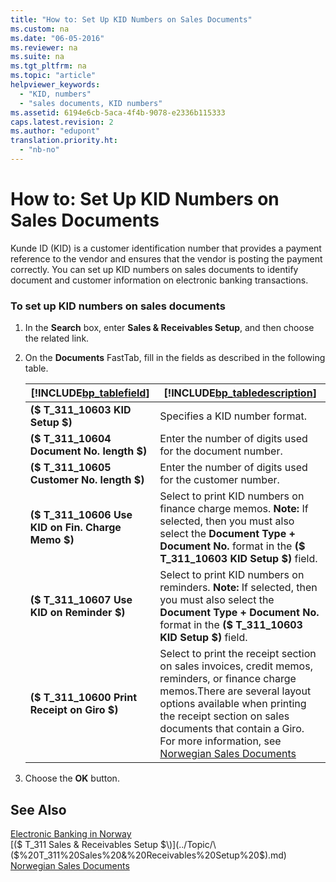 ```yaml
---
title: "How to: Set Up KID Numbers on Sales Documents"
ms.custom: na
ms.date: "06-05-2016"
ms.reviewer: na
ms.suite: na
ms.tgt_pltfrm: na
ms.topic: "article"
helpviewer_keywords: 
  - "KID, numbers"
  - "sales documents, KID numbers"
ms.assetid: 6194e6cb-5aca-4f4b-9078-e2336b115333
caps.latest.revision: 2
ms.author: "edupont"
translation.priority.ht: 
  - "nb-no"
---
```

# How to: Set Up KID Numbers on Sales Documents
Kunde ID \(KID\) is a customer identification number that provides a payment reference to the vendor and ensures that the vendor is posting the payment correctly. You can set up KID numbers on sales documents to identify document and customer information on electronic banking transactions.  
  
### To set up KID numbers on sales documents  
  
1.  In the **Search** box, enter **Sales & Receivables Setup**, and then choose the related link.  
  
2.  On the **Documents** FastTab, fill in the fields as described in the following table.  
  
    |[!INCLUDE[bp_tablefield](../../ApplicationDesign/includes/bp_tablefield_md.md)]|[!INCLUDE[bp_tabledescription](../../ApplicationDesign/includes/bp_tabledescription_md.md)]|  
    |---------------------------------|---------------------------------------|  
    |**\($ T\_311\_10603 KID Setup $\)**|Specifies a KID number format.|  
    |**\($ T\_311\_10604 Document No. length $\)**|Enter the number of digits used for the document number.|  
    |**\($ T\_311\_10605 Customer No. length $\)**|Enter the number of digits used for the customer number.|  
    |**\($ T\_311\_10606 Use KID on Fin. Charge Memo $\)**|Select to print KID numbers on finance charge memos. **Note:**  If selected, then you must also select the **Document Type \+ Document No.** format in the **\($ T\_311\_10603 KID Setup $\)** field.|  
    |**\($ T\_311\_10607 Use KID on Reminder $\)**|Select to print KID numbers on reminders. **Note:**  If selected, then you must also select the **Document Type \+ Document No.** format in the **\($ T\_311\_10603 KID Setup $\)** field.|  
    |**\($ T\_311\_10600 Print Receipt on Giro $\)**|Select to print the receipt section on sales invoices, credit memos, reminders, or finance charge memos.There are several layout options available when printing the receipt section on sales documents that contain a Giro. For more information, see [Norwegian Sales Documents](../../LocalFunctionalityForMicrosoftDynamicsNav2016/Norway/norwegian-sales-documents.md)|  
  
3.  Choose the **OK** button.  
  
## See Also  
 [Electronic Banking in Norway](../../LocalFunctionalityForMicrosoftDynamicsNav2016/Norway/electronic-banking-in-norway.md)   
 [\($ T\_311 Sales & Receivables Setup $\)](../Topic/\($%20T_311%20Sales%20&%20Receivables%20Setup%20$\).md)   
 [Norwegian Sales Documents](../../LocalFunctionalityForMicrosoftDynamicsNav2016/Norway/norwegian-sales-documents.md)